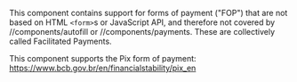 This component contains support for forms of payment ("FOP") that are not based
on HTML `<form>`s or JavaScript API, and therefore not covered by
//components/autofill or //components/payments. These are collectively called Facilitated Payments.

This component supports the Pix form of payment:
https://www.bcb.gov.br/en/financialstability/pix_en

